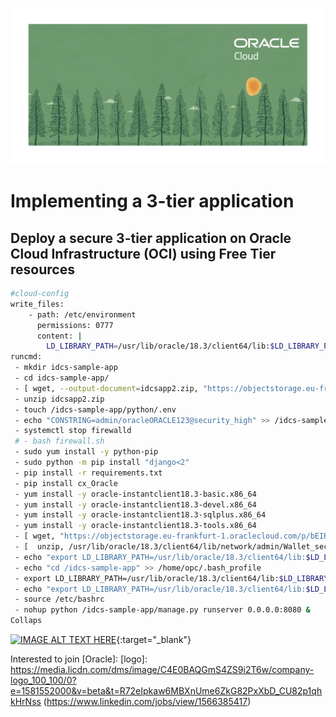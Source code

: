 
![images](/images/banner.png)

# Implementing a 3-tier application
## Deploy a secure 3-tier application on Oracle Cloud Infrastructure (OCI) using Free Tier resources


```bash
#cloud-config
write_files:
    - path: /etc/environment
      permissions: 0777
      content: |
        LD_LIBRARY_PATH=/usr/lib/oracle/18.3/client64/lib:$LD_LIBRARY_PATH
runcmd:
 - mkdir idcs-sample-app
 - cd idcs-sample-app/
 - [ wget, --output-document=idcsapp2.zip, "https://objectstorage.eu-frankfurt-1.oraclecloud.com/p/YCbO7RYzKscSU5uOemIGon9SOiz948NMzzO_3BV2sN4/n/frvly4ywct1p/b/security/o/idcsapp2.zip"]
 - unzip idcsapp2.zip
 - touch /idcs-sample-app/python/.env
 - echo "CONSTRING=admin/oracleORACLE123@security_high" >> /idcs-sample-app/python/.env
 - systemctl stop firewalld
 # - bash firewall.sh
 - sudo yum install -y python-pip
 - sudo python -m pip install "django<2"
 - pip install -r requirements.txt
 - pip install cx_Oracle
 - yum install -y oracle-instantclient18.3-basic.x86_64 
 - yum install -y oracle-instantclient18.3-devel.x86_64 
 - yum install -y oracle-instantclient18.3-sqlplus.x86_64
 - yum install -y oracle-instantclient18.3-tools.x86_64
 - [ wget, "https://objectstorage.eu-frankfurt-1.oraclecloud.com/p/bEIRP-U7NiU1KgCWWPvm8JoE-sRnTZ1gLvnIAccYxCo/n/frvly4ywct1p/b/security/o/Wallet_security_3.zip", -P, /usr/lib/oracle/18.3/client64/lib/network/admin]
 - [  unzip, /usr/lib/oracle/18.3/client64/lib/network/admin/Wallet_security_3.zip, -d, /usr/lib/oracle/18.3/client64/lib/network/admin/]
 - echo "export LD_LIBRARY_PATH=/usr/lib/oracle/18.3/client64/lib:$LD_LIBRARY_PATH" >>/home/opc/.bash_profile
 - echo "cd /idcs-sample-app" >> /home/opc/.bash_profile
 - export LD_LIBRARY_PATH=/usr/lib/oracle/18.3/client64/lib:$LD_LIBRARY_PATH
 - echo "export LD_LIBRARY_PATH=/usr/lib/oracle/18.3/client64/lib:$LD_LIBRARY_PATH" >>/etc/bashrc
 - source /etc/bashrc
 - nohup python /idcs-sample-app/manage.py runserver 0.0.0.0:8080 &
Collaps
```

[![IMAGE ALT TEXT HERE](http://img.youtube.com/vi/Czqin0UEYTQ/0.jpg)](https://www.youtube.com/watch?v=mP4qDgBTRDo&list=PLVQmt4FnJlnlJUimvlGN6iVXh1SFcD2ut&index=1){:target="_blank"}

Interested to join [Oracle]:
[logo]: https://media.licdn.com/dms/image/C4E0BAQGmS4ZS9i2T6w/company-logo_100_100/0?e=1581552000&v=beta&t=R72eIpkaw6MBXnUme6ZkG82PxXbD_CU82p1qhkHrNss (https://www.linkedin.com/jobs/view/1566385417)


